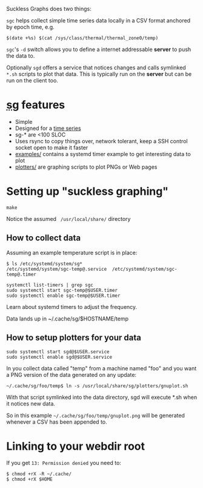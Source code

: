 Suckless Graphs does two things:

`sgc` helps collect simple time series data locally in a CSV format anchored by epoch time, e.g.

	$(date +%s) $(cat /sys/class/thermal/thermal_zone0/temp)

`sgc`'s `-d` switch allows you to define a internet addressable **server** to push the data to.

Optionally `sgd` offers a service that notices changes and calls symlinked
`*.sh` scripts to plot that data. This is typically run on the **server** but
can be run on the client too.

# <abbr title="Suckless Graphing">sg</abbr> features

* Simple
* Designed for a [time series](http://en.wikipedia.org/wiki/Time_series)
* sg-* are  <100 SLOC
* Uses rsync to copy things over, network tolerant, keep a SSH control socket open to make it faster
* [examples/](examples/) contains a systemd timer example to get interesting data to plot
* [plotters/](plotters/) are graphing scripts to plot PNGs or Web pages

# Setting up "suckless graphing"

	make

Notice the assumed ` /usr/local/share/` directory

## How to collect data

Assuming an example temperature script is in place:

	$ ls /etc/systemd/system/sg*
	/etc/systemd/system/sgc-temp@.service  /etc/systemd/system/sgc-temp@.timer

	systemctl list-timers | grep sgc
	sudo systemctl start sgc-temp@$USER.timer
	sudo systemctl enable sgc-temp@$USER.timer

Learn about systemd timers to adjust the frequency.

Data lands up in ~/.cache/sg/$HOSTNAME/temp

## How to setup plotters for your data

	sudo systemctl start sgd@$USER.service
	sudo systemctl enable sgd@$USER.service

In you collect data called "temp" from a machine named "foo" and you want a PNG
version of the data generated on any update:

	~/.cache/sg/foo/temp$ ln -s /usr/local/share/sg/plotters/gnuplot.sh

With that script symlinked into the data directory, sgd will execute *.sh when it notices new data.

So in this example `~/.cache/sg/foo/temp/gnuplot.png` will be generated whenever a CSV has been appended to.

# Linking to your webdir root

If you get `13: Permission denied` you need to:

	$ chmod +rX -R ~/.cache/
	$ chmod +rX $HOME
